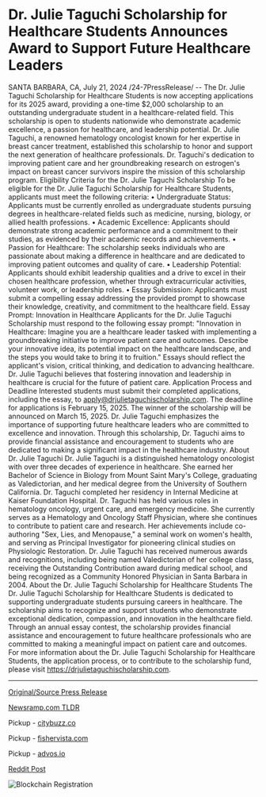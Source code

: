 # Dr. Julie Taguchi Scholarship for Healthcare Students Announces Award to Support Future Healthcare Leaders

SANTA BARBARA, CA, July 21, 2024 /24-7PressRelease/ -- The Dr. Julie Taguchi Scholarship for Healthcare Students is now accepting applications for its 2025 award, providing a one-time $2,000 scholarship to an outstanding undergraduate student in a healthcare-related field. This scholarship is open to students nationwide who demonstrate academic excellence, a passion for healthcare, and leadership potential.  Dr. Julie Taguchi, a renowned hematology oncologist known for her expertise in breast cancer treatment, established this scholarship to honor and support the next generation of healthcare professionals. Dr. Taguchi's dedication to improving patient care and her groundbreaking research on estrogen's impact on breast cancer survivors inspire the mission of this scholarship program.  Eligibility Criteria for the Dr. Julie Taguchi Scholarship To be eligible for the Dr. Julie Taguchi Scholarship for Healthcare Students, applicants must meet the following criteria:  •	Undergraduate Status: Applicants must be currently enrolled as undergraduate students pursuing degrees in healthcare-related fields such as medicine, nursing, biology, or allied health professions. •	Academic Excellence: Applicants should demonstrate strong academic performance and a commitment to their studies, as evidenced by their academic records and achievements. •	Passion for Healthcare: The scholarship seeks individuals who are passionate about making a difference in healthcare and are dedicated to improving patient outcomes and quality of care. •	Leadership Potential: Applicants should exhibit leadership qualities and a drive to excel in their chosen healthcare profession, whether through extracurricular activities, volunteer work, or leadership roles. •	Essay Submission: Applicants must submit a compelling essay addressing the provided prompt to showcase their knowledge, creativity, and commitment to the healthcare field. Essay Prompt: Innovation in Healthcare  Applicants for the Dr. Julie Taguchi Scholarship must respond to the following essay prompt: "Innovation in Healthcare: Imagine you are a healthcare leader tasked with implementing a groundbreaking initiative to improve patient care and outcomes. Describe your innovative idea, its potential impact on the healthcare landscape, and the steps you would take to bring it to fruition."  Essays should reflect the applicant's vision, critical thinking, and dedication to advancing healthcare. Dr. Julie Taguchi believes that fostering innovation and leadership in healthcare is crucial for the future of patient care.  Application Process and Deadline Interested students must submit their completed applications, including the essay, to apply@drjulietaguchischolarship.com. The deadline for applications is February 15, 2025. The winner of the scholarship will be announced on March 15, 2025.  Dr. Julie Taguchi emphasizes the importance of supporting future healthcare leaders who are committed to excellence and innovation. Through this scholarship, Dr. Taguchi aims to provide financial assistance and encouragement to students who are dedicated to making a significant impact in the healthcare industry.  About Dr. Julie Taguchi Dr. Julie Taguchi is a distinguished hematology oncologist with over three decades of experience in healthcare. She earned her Bachelor of Science in Biology from Mount Saint Mary's College, graduating as Valedictorian, and her medical degree from the University of Southern California. Dr. Taguchi completed her residency in Internal Medicine at Kaiser Foundation Hospital. Dr. Taguchi has held various roles in hematology oncology, urgent care, and emergency medicine. She currently serves as a Hematology and Oncology Staff Physician, where she continues to contribute to patient care and research. Her achievements include co-authoring "Sex, Lies, and Menopause," a seminal work on women's health, and serving as Principal Investigator for pioneering clinical studies on Physiologic Restoration.  Dr. Julie Taguchi has received numerous awards and recognitions, including being named Valedictorian of her college class, receiving the Outstanding Contribution award during medical school, and being recognized as a Community Honored Physician in Santa Barbara in 2004.  About the Dr. Julie Taguchi Scholarship for Healthcare Students The Dr. Julie Taguchi Scholarship for Healthcare Students is dedicated to supporting undergraduate students pursuing careers in healthcare. The scholarship aims to recognize and support students who demonstrate exceptional dedication, compassion, and innovation in the healthcare field. Through an annual essay contest, the scholarship provides financial assistance and encouragement to future healthcare professionals who are committed to making a meaningful impact on patient care and outcomes.  For more information about the Dr. Julie Taguchi Scholarship for Healthcare Students, the application process, or to contribute to the scholarship fund, please visit https://drjulietaguchischolarship.com. 

---

[Original/Source Press Release](https://www.24-7pressrelease.com/press-release/512717/dr-julie-taguchi-scholarship-for-healthcare-students-announces-award-to-support-future-healthcare-leaders)
                    

[Newsramp.com TLDR](https://newsramp.com/curated-news/dr-julie-taguchi-scholarship-now-accepting-applications-for-2025-award/7662a47146582e85b7d1d9faa591ebcf) 


Pickup - [citybuzz.co](https://citybuzz.co/2024/07/21/dr-julie-taguchi-scholarship-offers-2000-award-to-aspiring-healthcare-leaders)

Pickup - [fishervista.com](https://fishervista.com/en/dr-julie-taguchi-scholarship-for-healthcare-students-announces-2025-award-to-foster-future-healthcare-leaders/20245134)

Pickup - [advos.io](https://advos.io/en/dr-julie-taguchi-scholarship-for-healthcare-students-now-accepting-applications-for-2025/20245134)
 



[Reddit Post](https://www.reddit.com/r/HealthCareNewsInfo/comments/1e8go0q/dr_julie_taguchi_scholarship_now_accepting/) 



![Blockchain Registration](https://cdn.newsramp.app/24-7PressRelease/qrcode/247/21/flaxWlc8.webp)